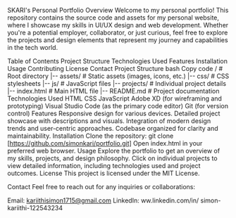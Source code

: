 SKARI's Personal Portfolio
Overview
Welcome to my personal portfolio! This repository contains the source code and assets for my personal website, where I showcase my skills in UI/UX design and web development. Whether you're a potential employer, collaborator, or just curious, feel free to explore the projects and design elements that represent my journey and capabilities in the tech world.

Table of Contents
Project Structure
Technologies Used
Features
Installation
Usage
Contributing
License
Contact
Project Structure
bash
Copy code
/                  # Root directory
|-- assets/        # Static assets (images, icons, etc.)
|-- css/           # CSS stylesheets
|-- js/            # JavaScript files
|-- projects/      # Individual project details
|-- index.html     # Main HTML file
|-- README.md      # Project documentation
Technologies Used
HTML
CSS
JavaScript
Adobe XD (for wireframing and prototyping)
Visual Studio Code (as the primary code editor)
Git (for version control)
Features
Responsive design for various devices.
Detailed project showcase with descriptions and visuals.
Integration of modern design trends and user-centric approaches.
Codebase organized for clarity and maintainability.
Installation
Clone the repository: git clone [https://github.com/simonkari/portfolio.git]
Open index.html in your preferred web browser.
Usage
Explore the portfolio to get an overview of my skills, projects, and design philosophy. Click on individual projects to view detailed information, including technologies used and project outcomes.
License
This project is licensed under the MIT License.

Contact
Feel free to reach out for any inquiries or collaborations:

Email: kariithisimon1715@gmail.com
LinkedIn: ww.linkedin.com/in/
simon-kariithi-122543234
